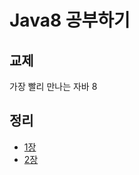 Java8 공부하기
===========
## 교제
가장 빨리 만나는 자바 8

## 정리
* [1장](https://github.com/miracle0k/study_java8/blob/master/docs/ch01_summary.md)
* [2장](https://github.com/miracle0k/study_java8/blob/master/docs/ch02_summary.md)